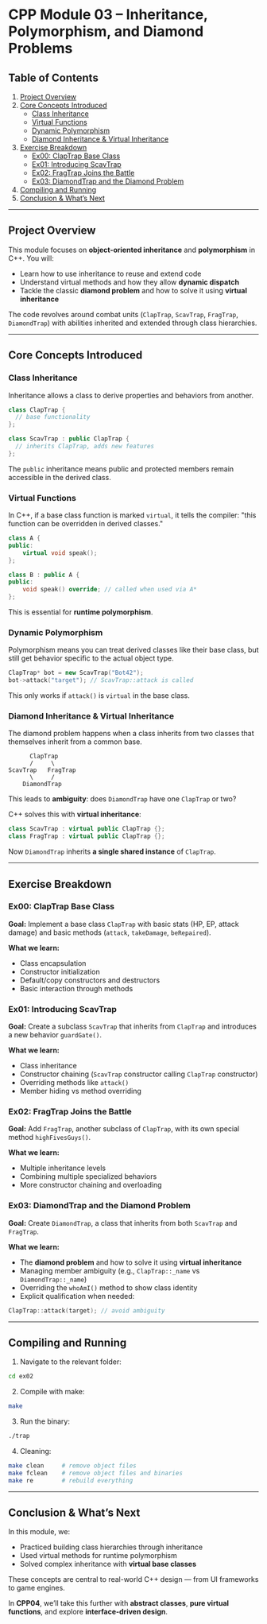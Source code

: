# CPP Module 03 – Inheritance, Polymorphism, and Diamond Problems

## Table of Contents

1. [Project Overview](#project-overview)
2. [Core Concepts Introduced](#core-concepts-introduced)
   - [Class Inheritance](#class-inheritance)
   - [Virtual Functions](#virtual-functions)
   - [Dynamic Polymorphism](#dynamic-polymorphism)
   - [Diamond Inheritance & Virtual Inheritance](#diamond-inheritance--virtual-inheritance)
3. [Exercise Breakdown](#exercise-breakdown)
   - [Ex00: ClapTrap Base Class](#ex00-claptrap-base-class)
   - [Ex01: Introducing ScavTrap](#ex01-introducing-scavtrap)
   - [Ex02: FragTrap Joins the Battle](#ex02-fragtrap-joins-the-battle)
   - [Ex03: DiamondTrap and the Diamond Problem](#ex03-diamondtrap-and-the-diamond-problem)
4. [Compiling and Running](#compiling-and-running)
5. [Conclusion & What’s Next](#conclusion--whats-next)

---

## Project Overview

This module focuses on **object-oriented inheritance** and **polymorphism** in C++. You will:

- Learn how to use inheritance to reuse and extend code
- Understand virtual methods and how they allow **dynamic dispatch**
- Tackle the classic **diamond problem** and how to solve it using **virtual inheritance**

The code revolves around combat units (`ClapTrap`, `ScavTrap`, `FragTrap`, `DiamondTrap`) with abilities inherited and extended through class hierarchies.

---

## Core Concepts Introduced

### Class Inheritance

Inheritance allows a class to derive properties and behaviors from another.

```cpp
class ClapTrap {
  // base functionality
};

class ScavTrap : public ClapTrap {
  // inherits ClapTrap, adds new features
};
```

The `public` inheritance means public and protected members remain accessible in the derived class.

### Virtual Functions

In C++, if a base class function is marked `virtual`, it tells the compiler: "this function can be overridden in derived classes."

```cpp
class A {
public:
    virtual void speak();
};

class B : public A {
public:
    void speak() override; // called when used via A*
};
```

This is essential for **runtime polymorphism**.

### Dynamic Polymorphism

Polymorphism means you can treat derived classes like their base class, but still get behavior specific to the actual object type.

```cpp
ClapTrap* bot = new ScavTrap("Bot42");
bot->attack("target"); // ScavTrap::attack is called
```

This only works if `attack()` is `virtual` in the base class.

### Diamond Inheritance & Virtual Inheritance

The diamond problem happens when a class inherits from two classes that themselves inherit from a common base.

```
      ClapTrap
      /     \
ScavTrap   FragTrap
      \     /
    DiamondTrap
```

This leads to **ambiguity**: does `DiamondTrap` have one `ClapTrap` or two?

C++ solves this with **virtual inheritance**:

```cpp
class ScavTrap : virtual public ClapTrap {};
class FragTrap : virtual public ClapTrap {};
```

Now `DiamondTrap` inherits **a single shared instance** of `ClapTrap`.

---

## Exercise Breakdown

### Ex00: ClapTrap Base Class

**Goal:** Implement a base class `ClapTrap` with basic stats (HP, EP, attack damage) and basic methods (`attack`, `takeDamage`, `beRepaired`).

**What we learn:**

- Class encapsulation
- Constructor initialization
- Default/copy constructors and destructors
- Basic interaction through methods

### Ex01: Introducing ScavTrap

**Goal:** Create a subclass `ScavTrap` that inherits from `ClapTrap` and introduces a new behavior `guardGate()`.

**What we learn:**

- Class inheritance
- Constructor chaining (`ScavTrap` constructor calling `ClapTrap` constructor)
- Overriding methods like `attack()`
- Member hiding vs method overriding

### Ex02: FragTrap Joins the Battle

**Goal:** Add `FragTrap`, another subclass of `ClapTrap`, with its own special method `highFivesGuys()`.

**What we learn:**

- Multiple inheritance levels
- Combining multiple specialized behaviors
- More constructor chaining and overloading

### Ex03: DiamondTrap and the Diamond Problem

**Goal:** Create `DiamondTrap`, a class that inherits from both `ScavTrap` and `FragTrap`.

**What we learn:**

- The **diamond problem** and how to solve it using **virtual inheritance**
- Managing member ambiguity (e.g., `ClapTrap::_name` vs `DiamondTrap::_name`)
- Overriding the `whoAmI()` method to show class identity
- Explicit qualification when needed:

```cpp
ClapTrap::attack(target); // avoid ambiguity
```

---

## Compiling and Running

1. Navigate to the relevant folder:

```sh
cd ex02
```

2. Compile with make:

```sh
make
```

3. Run the binary:

```sh
./trap
```

4. Cleaning:

```sh
make clean     # remove object files
make fclean    # remove object files and binaries
make re        # rebuild everything
```

---

## Conclusion & What’s Next

In this module, we:

- Practiced building class hierarchies through inheritance
- Used virtual methods for runtime polymorphism
- Solved complex inheritance with **virtual base classes**

These concepts are central to real-world C++ design — from UI frameworks to game engines.

In **CPP04**, we’ll take this further with **abstract classes**, **pure virtual functions**, and explore **interface-driven design**.

